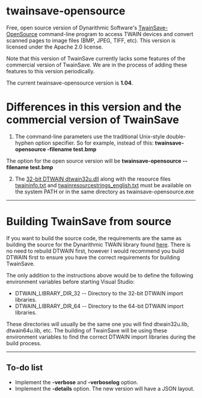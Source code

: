 # twainsave-opensource
Free, open source version of Dynarithmic Software's [TwainSave-OpenSource](http://www.dynarithmic.com/onlinehelp/twainsave/index.html) command-line program to access TWAIN devices and convert scanned pages to image files (BMP, JPEG, TIFF, etc).  This version is licensed under the Apache 2.0 license.  

Note that this version of TwainSave currently lacks some features of the commercial version of TwainSave.  We are in the process of adding these features to this version periodically.  

The current twainsave-opensource version is **1.04**.


# Differences in this version and the commercial version of TwainSave

1) The command-line parameters use the traditional Unix-style double-hyphen option specifier.  So for example, instead of this:
**twainsave-opensource -filename test.bmp**

The option for the open source version will be
**twainsave-opensource --filename test.bmp**

2)  The [32-bit DTWAIN dtwain32u.dll](https://github.com/dynarithmic/twain_library/tree/master/binaries/32bit) along with the resource files [twaininfo.txt](https://github.com/dynarithmic/twain_library/blob/master/binaries/32bit/twaininfo.txt) and [twainresourcestrings_english.txt](https://github.com/dynarithmic/twain_library/blob/master/binaries/32bit/twainresourcestrings_english.txt) must be available on the system PATH or in the same directory as twainsave-opensource.exe

----------

# Building TwainSave from source

If you want to build the source code, the requirements are the same as building the source for the Dynarithmic TWAIN library found [here](https://github.com/dynarithmic/twain_library/tree/master/source).  There is no need to rebuild DTWAIN first, however I would recommend you build DTWAIN first to ensure you have the correct requirements for building TwainSave.    
  
The only addition to the instructions above would be to define the following environment variables before starting Visual Studio:

* DTWAIN_LIBRARY_DIR_32 -- Directory to the 32-bit DTWAIN import libraries.
* DTWAIN_LIBRARY_DIR_64 -- Directory to the 64-bit DTWAIN import libraries.
 

These directories will usually be the same one you will find dtwain32u.lib, dtwain64u.lib, etc.  The building of TwainSave will be using these environment variables to find the correct DTWAIN import libraries during the build process.

----------


## To-do list

- Implement the **-verbose** and **-verboselog** option.
- Implement the **-details** option.  The new version will have a JSON layout. 


